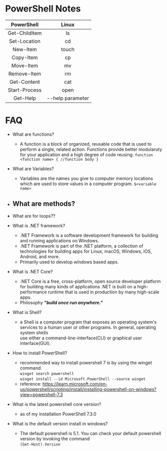 # PowerShell Notes

|PowerShell|Linux|
|:-:|:-:|
|Get-ChildItem|ls|
|Set-Location|cd|
|New-Item|touch|
|Copy-Item|cp|
|Move-Item|mv|
|Remove-Item|rm|
|Get-Content|cat|
|Start-Process|open|
|Get-Help|--help parameter|

# FAQ
+ What are functions?
    - A function is a block of organized, reusable code that is used to perform a single, related action. Functions provide better modularuty for your application and a high degree of code reusing.
    `function <function name> { //function body }`
+ What are Variables?
    - Variables are the names you give to computer memory locations which are used to store values in a computer program.
    `$<variable name>`
+ What are methods?
    - 
+ What are for loops??

+ What is .NET framework?
    - .NET Framework is a software development framework for building and running applications on Windows.
    - .NET Framework is part of the .NET platform, a collection of technologies for building apps for Linux, macOS, Windows, iOS, Android, and more.
    - Primarily used to develop windows based apps.

+ What is .NET Core?
    - .NET Core is a free, cross-platform, open source developer platform for building many kinds of applications .NET is built on a high-performance runtime that is used in production by many high-scale apps.
    - Philosophy ***"build once run anywhere."***

+ What is Shell?
    - a Shell is a computer program that exposes an operating system's services to a human user or other programs. In general, operating system shells\
        use either a command-line-interface(CLI) or graphical user interface(GUI).

+ How to install PowerShell?
    - recommended way to install powershell 7 is by using the winget command.\
    `winget search powershell`\
    `winget install --id Microsoft.PowerShell --source winget` 
    - reference: https://learn.microsoft.com/en-us/powershell/scripting/install/installing-powershell-on-windows?view=powershell-7.3

+ What is the latest powershell core version?
    - as of my installation PowerShell 7.3.0

+ What is the default version install in windows?
    - The default powershell is 5.1. You can check your default powershell version by invoking the command\
    `(Get-Host).Version`
